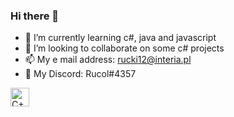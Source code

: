 ### Hi there 👋

- 🌱 I’m currently learning c#, java and javascript
- 👯 I’m looking to collaborate on some c# projects
- 📫 My e mail address: rucki12@interia.pl
- 💬 My Discord: Rucol#4357

<img src="https://panoramakutna.pl/wp-content/uploads/2021/01/dlaczego-c-jest-swietny-dla-poczatkujacych.jpg" alt="C++" width = "30" height = "30"/>


<!--
**Rucol/Rucol** is a ✨ _special_ ✨ repository because its `README.md` (this file) appears on your GitHub profile.

Here are some ideas to get you started:

- 🔭 I’m currently working on ...

- 👯 I’m looking to collaborate on some c# projects
- 🤔 I’m looking for help with ...
- 💬 Ask me about ...
- 📫 How to reach me: ...
- 😄 Pronouns: ...
- ⚡ Fun fact: ...
-->
